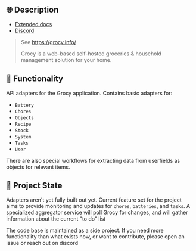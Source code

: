 ## 🌐 Description

- [Extended docs](https://docs.digital-alchemy.app/Grocy)
- [Discord](https://discord.com/invite/mtWHk36upW)

> See https://grocy.info/
>
> Grocy is a web-based self-hosted groceries & household management solution for your home.

## 🧭 Functionality

API adapters for the Grocy application. Contains basic adapters for:

- `Battery`
- `Chores`
- `Objects`
- `Recipe`
- `Stock`
- `System`
- `Tasks`
- `User`

There are also special workflows for extracting data from userfields as objects for relevant items.

## 🚧 Project State

Adapters aren't yet fully built out yet. Current feature set for the project aims to provide monitoring and updates for `chores`, `batteries`, and `tasks`.
A specialized aggregator service will poll Grocy for changes, and will gather information about the current "to do" list

The code base is maintained as a side project. If you need more functionality than what exists now, or want to contribute, please open an issue or reach out on discord
